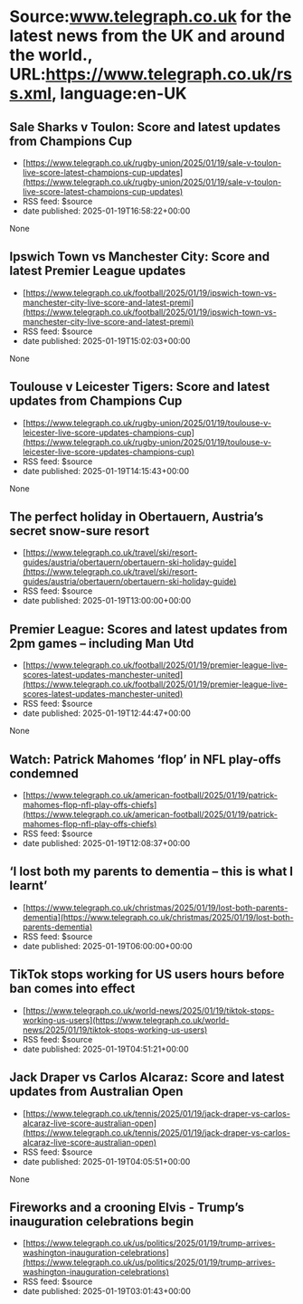 # Source:www.telegraph.co.uk for the latest news from the UK and around the world., URL:https://www.telegraph.co.uk/rss.xml, language:en-UK

## Sale Sharks v Toulon: Score and latest updates from Champions Cup
 - [https://www.telegraph.co.uk/rugby-union/2025/01/19/sale-v-toulon-live-score-latest-champions-cup-updates](https://www.telegraph.co.uk/rugby-union/2025/01/19/sale-v-toulon-live-score-latest-champions-cup-updates)
 - RSS feed: $source
 - date published: 2025-01-19T16:58:22+00:00

None

## Ipswich Town vs Manchester City: Score and latest Premier League updates
 - [https://www.telegraph.co.uk/football/2025/01/19/ipswich-town-vs-manchester-city-live-score-and-latest-premi](https://www.telegraph.co.uk/football/2025/01/19/ipswich-town-vs-manchester-city-live-score-and-latest-premi)
 - RSS feed: $source
 - date published: 2025-01-19T15:02:03+00:00

None

## Toulouse v Leicester Tigers: Score and latest updates from Champions Cup
 - [https://www.telegraph.co.uk/rugby-union/2025/01/19/toulouse-v-leicester-live-score-updates-champions-cup](https://www.telegraph.co.uk/rugby-union/2025/01/19/toulouse-v-leicester-live-score-updates-champions-cup)
 - RSS feed: $source
 - date published: 2025-01-19T14:15:43+00:00

None

## The perfect holiday in Obertauern, Austria’s secret snow-sure resort
 - [https://www.telegraph.co.uk/travel/ski/resort-guides/austria/obertauern/obertauern-ski-holiday-guide](https://www.telegraph.co.uk/travel/ski/resort-guides/austria/obertauern/obertauern-ski-holiday-guide)
 - RSS feed: $source
 - date published: 2025-01-19T13:00:00+00:00

<![CDATA[The best places to stay, eat, drink and ski in the hassle-free resort that has something for everyone]]>

## Premier League: Scores and latest updates from 2pm games – including Man Utd
 - [https://www.telegraph.co.uk/football/2025/01/19/premier-league-live-scores-latest-updates-manchester-united](https://www.telegraph.co.uk/football/2025/01/19/premier-league-live-scores-latest-updates-manchester-united)
 - RSS feed: $source
 - date published: 2025-01-19T12:44:47+00:00

None

## Watch: Patrick Mahomes ‘flop’ in NFL play-offs condemned
 - [https://www.telegraph.co.uk/american-football/2025/01/19/patrick-mahomes-flop-nfl-play-offs-chiefs](https://www.telegraph.co.uk/american-football/2025/01/19/patrick-mahomes-flop-nfl-play-offs-chiefs)
 - RSS feed: $source
 - date published: 2025-01-19T12:08:37+00:00

<![CDATA[Superstar quarterback&rsquo;s antics spark ire from pundits and fans in Kansas City Chiefs&rsquo; controversial play-off victory over the Houston Texans]]>

## ‘I lost both my parents to dementia – this is what I learnt’
 - [https://www.telegraph.co.uk/christmas/2025/01/19/lost-both-parents-dementia](https://www.telegraph.co.uk/christmas/2025/01/19/lost-both-parents-dementia)
 - RSS feed: $source
 - date published: 2025-01-19T06:00:00+00:00

<![CDATA[Shaheen Larrieux, 60, shares how losing both parents to dementia taught her life-changing lessons about health, resilience and hope]]>

## TikTok stops working for US users hours before ban comes into effect
 - [https://www.telegraph.co.uk/world-news/2025/01/19/tiktok-stops-working-us-users](https://www.telegraph.co.uk/world-news/2025/01/19/tiktok-stops-working-us-users)
 - RSS feed: $source
 - date published: 2025-01-19T04:51:21+00:00

<![CDATA[Donald Trump might give TikTok a 90-day reprieve from the ban when he takes office on Monday]]>

## Jack Draper vs Carlos Alcaraz: Score and latest updates from Australian Open
 - [https://www.telegraph.co.uk/tennis/2025/01/19/jack-draper-vs-carlos-alcaraz-live-score-australian-open](https://www.telegraph.co.uk/tennis/2025/01/19/jack-draper-vs-carlos-alcaraz-live-score-australian-open)
 - RSS feed: $source
 - date published: 2025-01-19T04:05:51+00:00

None

## Fireworks and a crooning Elvis - Trump’s inauguration celebrations begin
 - [https://www.telegraph.co.uk/us/politics/2025/01/19/trump-arrives-washington-inauguration-celebrations](https://www.telegraph.co.uk/us/politics/2025/01/19/trump-arrives-washington-inauguration-celebrations)
 - RSS feed: $source
 - date published: 2025-01-19T03:01:43+00:00

<![CDATA[Dozens of supporters chanted &lsquo;Trump&rsquo; and &lsquo;USA&rsquo; as the President-elect neared his Virginia golf club to kick off festivities on Saturday]]>

